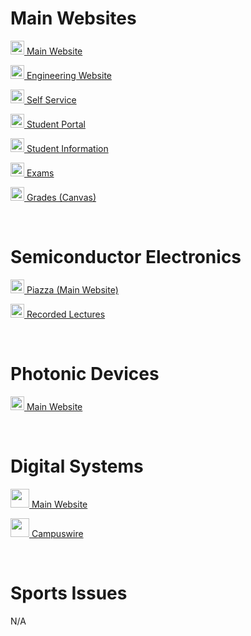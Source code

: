 # Main Websites
<p><img src="https://cdn.vox-cdn.com/thumbor/FGgViEqt2ML--Uxw1Pu6Gw4rV8o=/0x0:800x400/1200x800/filters:focal(336x136:464x264)/cdn.vox-cdn.com/uploads/chorus_image/image/56187479/DHNkdRfXoAEp2VD.0.jpg" width="22" height="22"><a href="https://illinois.edu/" target="_blank"> Main Website</a></p>
<p><img src="https://cdn.vox-cdn.com/thumbor/FGgViEqt2ML--Uxw1Pu6Gw4rV8o=/0x0:800x400/1200x800/filters:focal(336x136:464x264)/cdn.vox-cdn.com/uploads/chorus_image/image/56187479/DHNkdRfXoAEp2VD.0.jpg" width="22" height="22"><a href="https://grainger.illinois.edu/" target="_blank"> Engineering Website</a></p>
<p><img src="https://cdn.vox-cdn.com/thumbor/FGgViEqt2ML--Uxw1Pu6Gw4rV8o=/0x0:800x400/1200x800/filters:focal(336x136:464x264)/cdn.vox-cdn.com/uploads/chorus_image/image/56187479/DHNkdRfXoAEp2VD.0.jpg" width="22" height="22"><a href="https://apps.uillinois.edu/selfservice/" target="_blank"> Self Service</a></p>
<p><img src="https://cdn.vox-cdn.com/thumbor/FGgViEqt2ML--Uxw1Pu6Gw4rV8o=/0x0:800x400/1200x800/filters:focal(336x136:464x264)/cdn.vox-cdn.com/uploads/chorus_image/image/56187479/DHNkdRfXoAEp2VD.0.jpg" width="22" height="22"><a href="https://student.myillini.illinois.edu/" target="_blank"> Student Portal</a></p>
<p><img src="https://cdn.vox-cdn.com/thumbor/FGgViEqt2ML--Uxw1Pu6Gw4rV8o=/0x0:800x400/1200x800/filters:focal(336x136:464x264)/cdn.vox-cdn.com/uploads/chorus_image/image/56187479/DHNkdRfXoAEp2VD.0.jpg" width="22" height="22"><a href="https://my.ece.illinois.edu/" target="_blank"> Student Information</a></p>
<p><img src="https://cdn.vox-cdn.com/thumbor/FGgViEqt2ML--Uxw1Pu6Gw4rV8o=/0x0:800x400/1200x800/filters:focal(336x136:464x264)/cdn.vox-cdn.com/uploads/chorus_image/image/56187479/DHNkdRfXoAEp2VD.0.jpg" width="22" height="22"><a href="https://cbtf.engr.illinois.edu/sched/user/979886" target="_blank"> Exams</a></p>
<p><img src="https://cdn.vox-cdn.com/thumbor/FGgViEqt2ML--Uxw1Pu6Gw4rV8o=/0x0:800x400/1200x800/filters:focal(336x136:464x264)/cdn.vox-cdn.com/uploads/chorus_image/image/56187479/DHNkdRfXoAEp2VD.0.jpg" width="22" height="22"><a href="https://canvas.illinois.edu/" target="_blank"> Grades (Canvas)</a></p>

<br>

# Semiconductor Electronics
<p><img src="https://thenfapost.com/wp-content/uploads/2020/09/Semiconductor-Equipment.jpeg" width="22" height="22"><a href="https://piazza.com/class/l6thh2fgddf3ku" target="_blank"> Piazza (Main Website)</a></p>
<p><img src="https://thenfapost.com/wp-content/uploads/2020/09/Semiconductor-Equipment.jpeg" width="22" height="22"><a href="https://mediaspace.illinois.edu/createdby/eyJpdiI6InZmNWdSUGRaZUF3UU9IeldhVmZwRGc9PSIsInZhbHVlIjoia0laVVFqalVaSWZ2cWZnMG9HNldmUT09IiwibWFjIjoiMTYyYTM0N2VkMWE4ZGM4ZDU5NjQ5ZjlhZWJmNDVjOGVkYzc0ZDI4NTI5YzQwYTAwYjliMDcyZTA3Y2Y5OGMzMSJ9" target="_blank"> Recorded Lectures</a></p>

<br>

# Photonic Devices
<p><img src="https://www.eejournal.com/wp-content/uploads/2017/10/20171023-BM--1200x1200.jpg" width="22" height="22"><a href="https://wiki.illinois.edu/wiki/display/ECE304FA22/ECE304+Introduction+to+Photonics+Fall+2022+Home" target="_blank"> Main Website</a></p>

<br>

# Digital Systems
<p><img src="https://static.electronicsweekly.com/wp-content/uploads/2018/05/10084400/Figure-1-ACH_SPEEDCORE.jpg" width="30" height="30"><a href="https://wiki.illinois.edu/wiki/pages/viewpage.action?spaceKey=ECE385FA22&title=Home" target="_blank"> Main Website</a></p>
<p><img src="https://static.electronicsweekly.com/wp-content/uploads/2018/05/10084400/Figure-1-ACH_SPEEDCORE.jpg" width="30" height="30"><a href="https://campuswire.com/c/G68400CFF/feed" target="_blank"> Campuswire</a></p>

<br>

# Sports Issues
N/A



<br>
<br>
<br>
<br>
<br>


